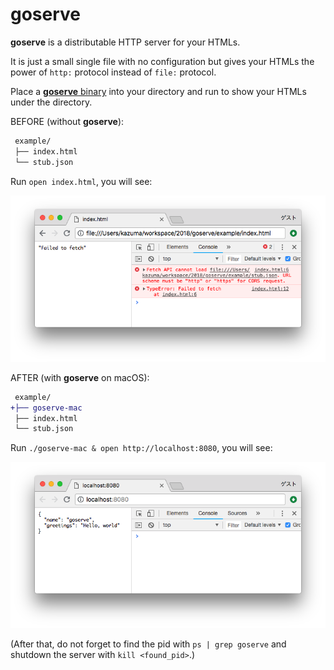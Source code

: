 # goserve

**goserve** is a distributable HTTP server for your HTMLs.

It is just a small single file with no configuration but gives your HTMLs the power of `http:` protocol instead of `file:` protocol.

Place a [**goserve** binary](blob/master/bin/goserve-mac) into your directory and run to show your HTMLs under the directory.

BEFORE (without **goserve**):

```diff
 example/
 ├── index.html
 └── stub.json
```

Run `open index.html`, you will see:

![](doc/before.png)

AFTER (with **goserve** on macOS):

```diff
 example/
+├── goserve-mac
 ├── index.html
 └── stub.json
```

Run `./goserve-mac & open http://localhost:8080`, you will see:

![](doc/after.png)

(After that, do not forget to find the pid with `ps | grep goserve` and shutdown the server with `kill <found_pid>`.)
